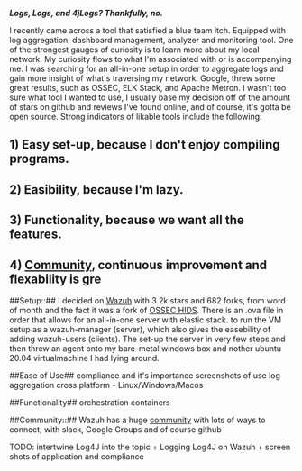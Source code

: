 ***Logs, Logs, and 4jLogs? Thankfully, no.***

I recently came across a tool that satisfied a blue team itch. Equipped with log aggregation, dashboard management, analyzer and monitoring tool.
One of the strongest gauges of curiosity is to learn more about my local network.
My curiosity flows to what I'm associated with or is accompanying me. 
I was searching for an all-in-one setup in order to aggregate logs and gain more insight of what's traversing my network.
Google, threw some great results, such as OSSEC, ELK Stack, and Apache Metron. I wasn't too sure what tool I wanted to use, I usually base my decision
off of the amount of stars on github and reviews I've found online, and of course, it's gotta be open source. Strong indicators of likable tools include the following:

##    1) Easy set-up, because I don't enjoy compiling programs.
##    2) Easibility, because I'm lazy.
##    3) Functionality, because we want all the features.
##    4) [Community](https://wazuh.com/community/), continuous improvement and flexability is gre


##Setup::##
I decided on [Wazuh](https://github.com/wazuh/wazuh) with 3.2k stars and 682 forks, from word of month and the fact it was a fork of [OSSEC HIDS](https://github.com/ossec).
There is an .ova file in order that allows for an all-in-one server with elastic stack.
to run the VM setup as a wazuh-manager (server), which also gives the easebility of adding wazuh-users (clients).
The set-up the server in very few steps and then threw an agent onto my bare-metal windows box and nother ubuntu 20.04 virtualmachine
I had lying around. 

##Ease of Use##
compliance and it's importance
screenshots of use
log aggregation
cross platform - Linux/Windows/Macos

##Functionality##
orchestration
containers


##Community::##
Wazuh has a huge [community](https://wazuh.com/community/) with lots of ways to connect, with slack, Google Groups and of course github 

TODO: intertwine Log4J into the topic
    + Logging Log4J on Wazuh
    + screen shots of application and compliance

